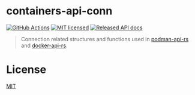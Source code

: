 # containers-api-conn

[![GitHub Actions](https://github.com/vv9k/containers-api-conn/workflows/Main/badge.svg)](https://github.com/vv9k/containers-api-conn/actions) [![MIT licensed](https://img.shields.io/badge/license-MIT-blue.svg)](./LICENSE) [![Released API docs](https://docs.rs/containers-api-conn/badge.svg)](http://docs.rs/containers-api-conn)


> Connection related structures and functions used in [podman-api-rs](https://github.com/vv9k/podman-api-rs) and [docker-api-rs](https://github.com/vv9k/docker-api-rs).

# License
[MIT](https://github.com/vv9k/containers-api-conn/blob/master/LICENSE)
